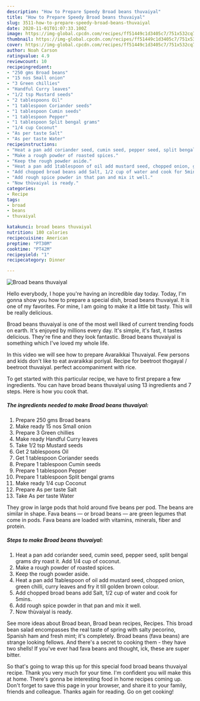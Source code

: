 ```yaml
---
description: "How to Prepare Speedy Broad beans thuvaiyal"
title: "How to Prepare Speedy Broad beans thuvaiyal"
slug: 3511-how-to-prepare-speedy-broad-beans-thuvaiyal
date: 2020-11-01T01:07:33.100Z
image: https://img-global.cpcdn.com/recipes/ff51449c1d3405c7/751x532cq70/broad-beans-thuvaiyal-recipe-main-photo.jpg
thumbnail: https://img-global.cpcdn.com/recipes/ff51449c1d3405c7/751x532cq70/broad-beans-thuvaiyal-recipe-main-photo.jpg
cover: https://img-global.cpcdn.com/recipes/ff51449c1d3405c7/751x532cq70/broad-beans-thuvaiyal-recipe-main-photo.jpg
author: Noah Carson
ratingvalue: 4.9
reviewcount: 10
recipeingredient:
- "250 gms Broad beans"
- "15 nos Small onion"
- "3 Green chillies"
- "Handful Curry leaves"
- "1/2 tsp Mustard seeds"
- "2 tablespoons Oil"
- "1 tablespoon Coriander seeds"
- "1 tablespoon Cumin seeds"
- "1 tablespoon Pepper"
- "1 tablespoon Split bengal grams"
- "1/4 cup Coconut"
- "As per taste Salt"
- "As per taste Water"
recipeinstructions:
- "Heat a pan add coriander seed, cumin seed, pepper seed, split bengal grams dry roast it. Add 1/4 cup of coconut."
- "Make a rough powder of roasted spices."
- "Keep the rough powder aside."
- "Heat a pan add 1tablespoon of oil add mustard seed, chopped onion, green chilli, curry leaves and fry it till golden brown colour."
- "Add chopped broad beans add Salt, 1/2 cup of water and cook for 5mins."
- "Add rough spice powder in that pan and mix it well."
- "Now thùvaiyal is ready."
categories:
- Recipe
tags:
- broad
- beans
- thuvaiyal

katakunci: broad beans thuvaiyal 
nutrition: 180 calories
recipecuisine: American
preptime: "PT30M"
cooktime: "PT42M"
recipeyield: "1"
recipecategory: Dinner

---
```



![Broad beans thuvaiyal](https://img-global.cpcdn.com/recipes/ff51449c1d3405c7/751x532cq70/broad-beans-thuvaiyal-recipe-main-photo.jpg)

Hello everybody, I hope you're having an incredible day today. Today, I'm gonna show you how to prepare a special dish, broad beans thuvaiyal. It is one of my favorites. For mine, I am going to make it a little bit tasty. This will be really delicious.

Broad beans thuvaiyal is one of the most well liked of current trending foods on earth. It's enjoyed by millions every day. It's simple, it's fast, it tastes delicious. They're fine and they look fantastic. Broad beans thuvaiyal is something which I've loved my whole life.

In this video we will see how to prepare Avaraikkai Thuvaiyal. Few persons and kids don&#39;t like to eat avaraikkai poriyal. Recipe for beetroot thogayal / beetroot thuvaiyal. perfect accompaniment with rice.


To get started with this particular recipe, we have to first prepare a few ingredients. You can have broad beans thuvaiyal using 13 ingredients and 7 steps. Here is how you cook that.

<!--inarticleads1-->

##### The ingredients needed to make Broad beans thuvaiyal:

1. Prepare 250 gms Broad beans
1. Make ready 15 nos Small onion
1. Prepare 3 Green chillies
1. Make ready Handful Curry leaves
1. Take 1/2 tsp Mustard seeds
1. Get 2 tablespoons Oil
1. Get 1 tablespoon Coriander seeds
1. Prepare 1 tablespoon Cumin seeds
1. Prepare 1 tablespoon Pepper
1. Prepare 1 tablespoon Split bengal grams
1. Make ready 1/4 cup Coconut
1. Prepare As per taste Salt
1. Take As per taste Water


They grow in large pods that hold around five beans per pod. The beans are similar in shape. Fava beans — or broad beans — are green legumes that come in pods. Fava beans are loaded with vitamins, minerals, fiber and protein. 

<!--inarticleads2-->

##### Steps to make Broad beans thuvaiyal:

1. Heat a pan add coriander seed, cumin seed, pepper seed, split bengal grams dry roast it. Add 1/4 cup of coconut.
1. Make a rough powder of roasted spices.
1. Keep the rough powder aside.
1. Heat a pan add 1tablespoon of oil add mustard seed, chopped onion, green chilli, curry leaves and fry it till golden brown colour.
1. Add chopped broad beans add Salt, 1/2 cup of water and cook for 5mins.
1. Add rough spice powder in that pan and mix it well.
1. Now thùvaiyal is ready.


See more ideas about Broad bean, Broad bean recipes, Recipes. This broad bean salad encompasses the real taste of spring with salty pecorino, Spanish ham and fresh mint; it&#39;s completely. Broad beans (fava beans) are strange looking fellows. And there&#39;s a secret to cooking them - they have two shells! If you&#39;ve ever had fava beans and thought, ick, these are super bitter. 

So that's going to wrap this up for this special food broad beans thuvaiyal recipe. Thank you very much for your time. I'm confident you will make this at home. There's gonna be interesting food in home recipes coming up. Don't forget to save this page in your browser, and share it to your family, friends and colleague. Thanks again for reading. Go on get cooking!

